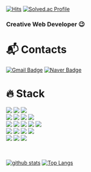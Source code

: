 [![Hits](https://hits.seeyoufarm.com/api/count/incr/badge.svg?url=https%3A%2F%2Fgithub.com%2Fdailyjudge)](https://hits.seeyoufarm.com)
[![Solved.ac Profile](http://mazassumnida.wtf/api/mini/generate_badge?boj=judgemk1)](https://solved.ac/judgemk1/)
### Creative Web Developer 😉 

# :mailbox_with_mail: Contacts
[![Gmail Badge](https://img.shields.io/badge/Gmail-d14836?style=flat-square&logo=Gmail&logoColor=white&link=mailto:jmk961202@gmail.com)](mailto:jmk961202@gmail.com)
[![Naver Badge](https://img.shields.io/badge/Naver-03C75A?style=flat-square&logo=Naver&logoColor=white&link=mailto:judgemk1@naver.com)](mailto:judgemk1@naver.com)

<div align=''><h1>🔥 Stack</h1></div>

  <!-- Language-->
 
  <div >
    <img src="https://img.shields.io/badge/Java-007396?style=for-the-badge&logo=Java&logoColor=white"> 
    <img src="https://img.shields.io/badge/javascript-F7DF1E?style=for-the-badge&logo=javascript&logoColor=white">
    <img src="https://img.shields.io/badge/python-3776AB?style=for-the-badge&logo=python&logoColor=white">   
  </div>

  <!-- DB -->
  <div >
    <img src="https://img.shields.io/badge/mysql-4479A1?style=for-the-badge&logo=mysql&logoColor=white"> 
    <img src="https://img.shields.io/badge/MyBatis-A435F0?style=for-the-badge&logo=myBatis&logoColor=white">
    <img src="https://img.shields.io/badge/oracle-F80000?style=for-the-badge&logo=oracle&logoColor=white">
    <img src="https://img.shields.io/badge/firebase-FFCA28?style=for-the-badge&logo=firebase&logoColor=white">
  </div>
  
  <!-- Framework -->
  <div >
     <img src="https://img.shields.io/badge/spring-6DB33F?style=for-the-badge&logo=spring&logoColor=white">
     <img src="https://img.shields.io/badge/SpringBoot-6DB33F?style=for-the-badge&logo=SpringBoot&logoColor=white">
     <img src="https://img.shields.io/badge/bootstrap-7952B3?style=for-the-badge&logo=bootstrap&logoColor=white">
     <img src="https://img.shields.io/badge/Maven-C71A36?style=for-the-badge&logo=apachemaven&logoColor=white">
     <img src="https://img.shields.io/badge/Node.js-339933?style=for-the-badge&logo=Node.js&logoColor=white">
  </div>
  
  <!-- Tools -->
  <div >
    <img src="https://img.shields.io/badge/eclipse-2C2255?style=for-the-badge&logo=eclipse&logoColor=white">
    <img src="https://img.shields.io/badge/intelliJ-000000?style=for-the-badge&logo=IntelliJ IDEA&logoColor=white">
    <img src="https://img.shields.io/badge/visual studio code-007ACC?style=for-the-badge&logo=visualstudio&logoColor=white">
    <img src="https://img.shields.io/badge/visual studio-5C2D91?style=for-the-badge&logo=visualstudio&logoColor=white">
  </div>
  
  <!-- Collaboration -->
  <div >
    <img src="https://img.shields.io/badge/github-181717?style=for-the-badge&logo=github&logoColor=white">
    <img src="https://img.shields.io/badge/git-F05032?style=for-the-badge&logo=git&logoColor=white">
    <img src="https://img.shields.io/badge/sourcetree-blue?style=for-the-badge&logo=sourcetree&logoColor=white">
  </div>

<br><br>
[![github stats](https://github-readme-stats.vercel.app/api?username=dailyjudge&show_icons=true&hide_border=true)](https://github.com/dailyjudge)
[![Top Langs](https://github-readme-stats.vercel.app/api/top-langs/?username=dailyjudge&layout=compact)](https://github.com/dailyjudge)  


<!--
**dailyjudge/dailyjudge** is a ✨ _special_ ✨ repository because its `README.md` (this file) appears on your GitHub profile.

Here are some ideas to get you started:

- 🔭 I’m currently working on ...ddddd
- 🌱 I’m currently learning ...
- 👯 I’m looking to collaborate on ...
- 🤔 I’m looking for help with ...
- 💬 Ask me about ...
- 📫 How to reach me: ...
- 😄 Pronouns: ...
- ⚡ Fun fact: ...
-->
  
  



